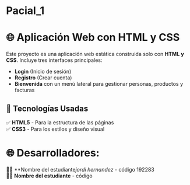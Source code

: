 # Pacial_1
# 🌐 Aplicación Web con HTML y CSS  
Este proyecto es una aplicación web estática construida solo con **HTML y CSS**. Incluye tres interfaces principales:  
- **Login** (Inicio de sesión)  
- **Registro** (Crear cuenta)  
- **Bienvenida** con un menú lateral para gestionar personas, productos y facturas 
## 🎨 Tecnologías Usadas  
✅ **HTML5** - Para la estructura de las páginas  
✅ **CSS3** - Para los estilos y diseño visual  
# 🌐 Desarrolladores:
👨‍💻 **Nombre del estudiante*jordi hernandez* - código 192283  
👨‍💻 **Nombre del estudiante** - código  
